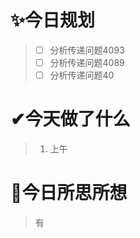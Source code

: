 # ✨今日规划

> - [ ] 分析传递问题4093
> - [ ] 分析传递问题4089
> - [ ] 分析传递问题40

# ✔今天做了什么

> 1. 上午

# 🤔今日所思所想

> 有
>
